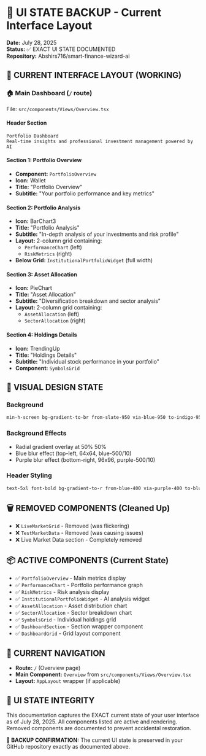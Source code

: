 # 🎨 UI STATE BACKUP - Current Interface Layout

**Date:** July 28, 2025  
**Status:** ✅ EXACT UI STATE DOCUMENTED  
**Repository:** Abshirs716/smart-finance-wizard-ai

## 📱 CURRENT INTERFACE LAYOUT (WORKING)

### 🏠 Main Dashboard (`/` route)
File: `src/components/Views/Overview.tsx`

#### Header Section
```
Portfolio Dashboard
Real-time insights and professional investment management powered by AI
```

#### Section 1: Portfolio Overview
- **Component:** `PortfolioOverview`
- **Icon:** Wallet
- **Title:** "Portfolio Overview"
- **Subtitle:** "Your portfolio performance and key metrics"

#### Section 2: Portfolio Analysis  
- **Icon:** BarChart3
- **Title:** "Portfolio Analysis"
- **Subtitle:** "In-depth analysis of your investments and risk profile"
- **Layout:** 2-column grid containing:
  - `PerformanceChart` (left)
  - `RiskMetrics` (right)
- **Below Grid:** `InstitutionalPortfolioWidget` (full width)

#### Section 3: Asset Allocation
- **Icon:** PieChart  
- **Title:** "Asset Allocation"
- **Subtitle:** "Diversification breakdown and sector analysis"
- **Layout:** 2-column grid containing:
  - `AssetAllocation` (left)
  - `SectorAllocation` (right)

#### Section 4: Holdings Details
- **Icon:** TrendingUp
- **Title:** "Holdings Details" 
- **Subtitle:** "Individual stock performance in your portfolio"
- **Component:** `SymbolsGrid`

## 🎨 VISUAL DESIGN STATE

### Background
```css
min-h-screen bg-gradient-to-br from-slate-950 via-blue-950 to-indigo-950
```

### Background Effects
- Radial gradient overlay at 50% 50%
- Blue blur effect (top-left, 64x64, blue-500/10)
- Purple blur effect (bottom-right, 96x96, purple-500/10)

### Header Styling
```css
text-5xl font-bold bg-gradient-to-r from-blue-400 via-purple-400 to-blue-400 bg-clip-text text-transparent
```

## 🗑️ REMOVED COMPONENTS (Cleaned Up)
- ❌ `LiveMarketGrid` - Removed (was flickering)
- ❌ `TestMarketData` - Removed (was causing issues)
- ❌ Live Market Data section - Completely removed

## 📦 ACTIVE COMPONENTS (Current State)
- ✅ `PortfolioOverview` - Main metrics display
- ✅ `PerformanceChart` - Portfolio performance graph
- ✅ `RiskMetrics` - Risk analysis display
- ✅ `InstitutionalPortfolioWidget` - AI analysis widget
- ✅ `AssetAllocation` - Asset distribution chart
- ✅ `SectorAllocation` - Sector breakdown chart
- ✅ `SymbolsGrid` - Individual holdings grid
- ✅ `DashboardSection` - Section wrapper component
- ✅ `DashboardGrid` - Grid layout component

## 🔄 CURRENT NAVIGATION
- **Route:** `/` (Overview page)
- **Main Component:** `Overview` from `src/components/Views/Overview.tsx`
- **Layout:** `AppLayout` wrapper (if applicable)

## 🎯 UI STATE INTEGRITY
This documentation captures the EXACT current state of your user interface as of July 28, 2025. All components listed are active and rendering. Removed components are documented to prevent accidental restoration.

**🔐 BACKUP CONFIRMATION:** The current UI state is preserved in your GitHub repository exactly as documented above.